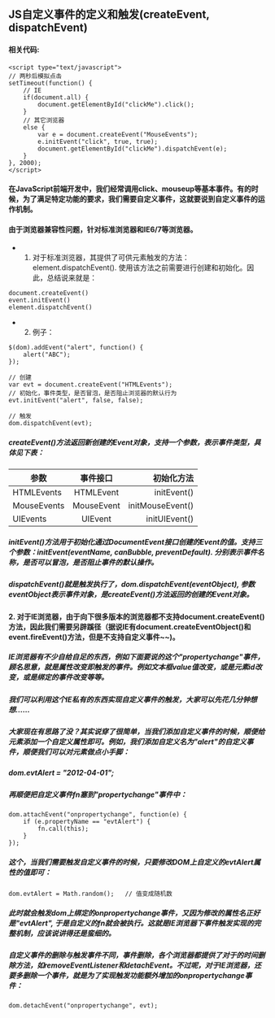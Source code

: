 ## JS自定义事件的定义和触发(createEvent, dispatchEvent)
#### 相关代码:
```
<script type="text/javascript">
// 两秒后模拟点击
setTimeout(function() {
    // IE
    if(document.all) {
        document.getElementById("clickMe").click();
    }
    // 其它浏览器
    else {
        var e = document.createEvent("MouseEvents");
        e.initEvent("click", true, true);
        document.getElementById("clickMe").dispatchEvent(e);
    }
}, 2000);
</script>
```

#### 在JavaScript前端开发中，我们经常调用click、mouseup等基本事件。有的时候，为了满足特定功能的要求，我们需要自定义事件，这就要说到自定义事件的运作机制。

#### 由于浏览器兼容性问题，针对标准浏览器和IE6/7等浏览器。
+ 1. 对于标准浏览器，其提供了可供元素触发的方法：element.dispatchEvent(). 使用该方法之前需要进行创建和初始化。因此，总结说来就是：

```
document.createEvent()
event.initEvent()
element.dispatchEvent()
```

+ 2. 例子：

```
$(dom).addEvent("alert", function() {
    alert("ABC");
});

// 创建
var evt = document.createEvent("HTMLEvents");
// 初始化，事件类型，是否冒泡，是否阻止浏览器的默认行为
evt.initEvent("alert", false, false);

// 触发
dom.dispatchEvent(evt);
```

##### createEvent()方法返回新创建的Event对象，支持一个参数，表示事件类型，具体见下表：
|     参数     |    事件接口    |     初始化方法     |
|-------------|:-------------:|-----------------:|
| HTMLEvents  |   HTMLEvent   |    initEvent()   |
| MouseEvents |   MouseEvent  | initMouseEvent() |
|  UIEvents   |    UIEvent    |    initUIEvent() |

##### initEvent()方法用于初始化通过DocumentEvent接口创建的Event的值。支持三个参数：initEvent(eventName, canBubble, preventDefault). 分别表示事件名称，是否可以冒泡，是否阻止事件的默认操作。
##### dispatchEvent()就是触发执行了，dom.dispatchEvent(eventObject), 参数eventObject表示事件对象，是createEvent()方法返回的创建的Event对象。

#### 2. 对于IE浏览器，由于向下很多版本的浏览器都不支持document.createEvent()方法，因此我们需要另辟蹊径（据说IE有document.createEventObject()和event.fireEvent()方法，但是不支持自定义事件~~)。

##### IE浏览器有不少自给自足的东西，例如下面要说的这个"propertychange"事件，顾名思意，就是属性改变即触发的事件。例如文本框value值改变，或是元素id改变，或是绑定的事件改变等等。

##### 我们可以利用这个IE私有的东西实现自定义事件的触发，大家可以先花几分钟想想……

##### 大家现在有思路了没？其实说穿了很简单，当我们添加自定义事件的时候，顺便给元素添加一个自定义属性即可。例如，我们添加自定义名为"alert"的自定义事件，顺便我们可以对元素做点小手脚：

##### dom.evtAlert = "2012-04-01";

##### 再顺便把自定义事件fn塞到"propertychange"事件中：

```
dom.attachEvent("onpropertychange", function(e) {
    if (e.propertyName == "evtAlert") {
        fn.call(this);
    }
});
```

##### 这个，当我们需要触发自定义事件的时候，只要修改DOM上自定义的evtAlert属性的值即可：

```
dom.evtAlert = Math.random();	// 值变成随机数
```

##### 此时就会触发dom上绑定的onpropertychange事件，又因为修改的属性名正好是"evtAlert", 于是自定义的fn就会被执行。这就是IE浏览器下事件触发实现的完整机制，应该说讲得还是蛮细的。

##### 自定义事件的删除与触发事件不同，事件删除，各个浏览器都提供了对于的时间删除方法，如removeEventListener和detachEvent。不过呢，对于IE浏览器，还要多删除一个事件，就是为了实现触发功能额外增加的onpropertychange事件：
```
dom.detachEvent("onpropertychange", evt);
```